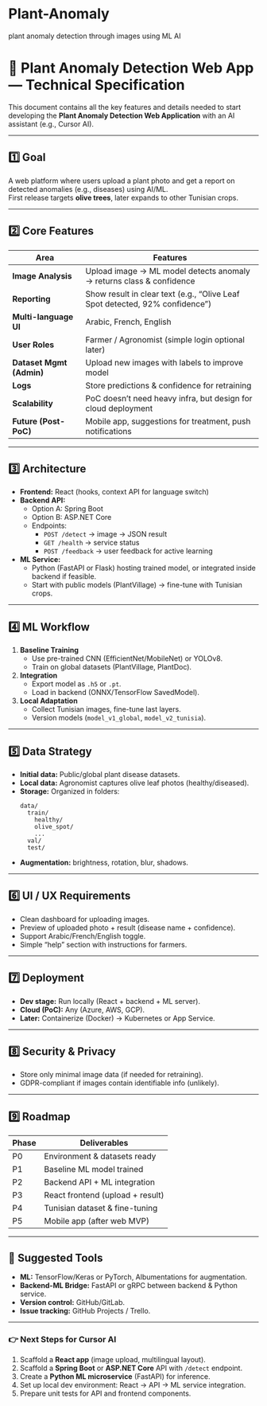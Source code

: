 # Plant-Anomaly
plant anomaly detection through images using ML AI 

# 🌱 Plant Anomaly Detection Web App — Technical Specification

This document contains all the key features and details needed to start developing the **Plant Anomaly Detection Web Application** with an AI assistant (e.g., Cursor AI).

---

## 1️⃣ Goal
A web platform where users upload a plant photo and get a report on detected anomalies (e.g., diseases) using AI/ML.  
First release targets **olive trees**, later expands to other Tunisian crops.

---

## 2️⃣ Core Features
| Area | Features |
|------|-----------|
| **Image Analysis** | Upload image → ML model detects anomaly → returns class & confidence |
| **Reporting** | Show result in clear text (e.g., “Olive Leaf Spot detected, 92% confidence”) |
| **Multi-language UI** | Arabic, French, English |
| **User Roles** | Farmer / Agronomist (simple login optional later) |
| **Dataset Mgmt (Admin)** | Upload new images with labels to improve model |
| **Logs** | Store predictions & confidence for retraining |
| **Scalability** | PoC doesn’t need heavy infra, but design for cloud deployment |
| **Future (Post-PoC)** | Mobile app, suggestions for treatment, push notifications |

---

## 3️⃣ Architecture
- **Frontend:** React (hooks, context API for language switch)
- **Backend API:**  
  - Option A: Spring Boot  
  - Option B: ASP.NET Core  
  - Endpoints:  
    - `POST /detect` → image → JSON result  
    - `GET /health` → service status  
    - `POST /feedback` → user feedback for active learning
- **ML Service:**  
  - Python (FastAPI or Flask) hosting trained model, or integrated inside backend if feasible.
  - Start with public models (PlantVillage) → fine-tune with Tunisian crops.

---

## 4️⃣ ML Workflow
1. **Baseline Training**
   - Use pre-trained CNN (EfficientNet/MobileNet) or YOLOv8.
   - Train on global datasets (PlantVillage, PlantDoc).
2. **Integration**
   - Export model as `.h5` or `.pt`.
   - Load in backend (ONNX/TensorFlow SavedModel).
3. **Local Adaptation**
   - Collect Tunisian images, fine-tune last layers.
   - Version models (`model_v1_global`, `model_v2_tunisia`).

---

## 5️⃣ Data Strategy
- **Initial data:** Public/global plant disease datasets.
- **Local data:** Agronomist captures olive leaf photos (healthy/diseased).
- **Storage:** Organized in folders:
  ```
  data/
    train/
      healthy/
      olive_spot/
      ...
    val/
    test/
  ```
- **Augmentation:** brightness, rotation, blur, shadows.

---

## 6️⃣ UI / UX Requirements
- Clean dashboard for uploading images.
- Preview of uploaded photo + result (disease name + confidence).
- Support Arabic/French/English toggle.
- Simple “help” section with instructions for farmers.

---

## 7️⃣ Deployment
- **Dev stage:** Run locally (React + backend + ML server).
- **Cloud (PoC):** Any (Azure, AWS, GCP).
- **Later:** Containerize (Docker) → Kubernetes or App Service.

---

## 8️⃣ Security & Privacy
- Store only minimal image data (if needed for retraining).
- GDPR-compliant if images contain identifiable info (unlikely).

---

## 9️⃣ Roadmap
| Phase | Deliverables |
|-------|--------------|
| P0 | Environment & datasets ready |
| P1 | Baseline ML model trained |
| P2 | Backend API + ML integration |
| P3 | React frontend (upload + result) |
| P4 | Tunisian dataset & fine-tuning |
| P5 | Mobile app (after web MVP) |

---

## 🔗 Suggested Tools
- **ML:** TensorFlow/Keras or PyTorch, Albumentations for augmentation.
- **Backend-ML Bridge:** FastAPI or gRPC between backend & Python service.
- **Version control:** GitHub/GitLab.
- **Issue tracking:** GitHub Projects / Trello.

---

### 👉 Next Steps for Cursor AI
1. Scaffold a **React app** (image upload, multilingual layout).
2. Scaffold a **Spring Boot** or **ASP.NET Core** API with `/detect` endpoint.
3. Create a **Python ML microservice** (FastAPI) for inference.
4. Set up local dev environment: React → API → ML service integration.
5. Prepare unit tests for API and frontend components.
